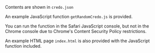 Contents are shown in `credo.json`

An example JavaScript function `getRandomCredo.js` is provided.

You can run the function in the Safari JavaScript console, but not in the Chrome console due to Chrome's Content Security Policy restrictions.

An example HTML page `index.html` is also provided with the JavaScript function included.
